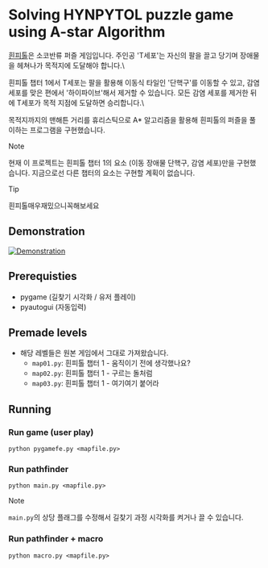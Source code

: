 # Solving HYNPYTOL puzzle game using A-star Algorithm

[흰피톨](https://store.steampowered.com/app/2520000/HYNPYTOL/)은 소코반류 퍼즐 게임입니다. 주인공 'T세포'는 자신의 팔을 끌고 당기며 장애물을 헤쳐나가 목적지에 도달해야 합니다.\

흰피톨 챕터 1에서 T세포는 팔을 활용해 이동식 타일인 '단핵구'를 이동할 수 있고, 감염 세포를 맞은 편에서 '하이파이브'해서 제거할 수 있습니다. 모든 감염 세포를 제거한 뒤에 T세포가 목적 지점에 도달하면 승리합니다.\

목적지까지의 맨해튼 거리를 휴리스틱으로 A\* 알고리즘을 활용해 흰피톨의 퍼즐을 풀이하는 프로그램을 구현했습니다.

> [!NOTE]
> 현재 이 프로젝트는 흰피톨 챕터 1의 요소 (이동 장애물 단핵구, 감염 세포)만을 구현했습니다. 지금으로선 다른 챕터의 요소는 구현할 계획이 없습니다.

> [!TIP]
> 흰피톨매우재밌으니꼭해보세요

## Demonstration

[![Demonstration](http://img.youtube.com/vi/GRuGJUeIGx0/0.jpg)](https://www.youtube.com/watch?v=GRuGJUeIGx0)

## Prerequisties

-   pygame (길찾기 시각화 / 유저 플레이)
-   pyautogui (자동입력)

## Premade levels

-   해당 레벨들은 원본 게임에서 그대로 가져왔습니다.
    -   `map01.py`: 흰피톨 챕터 1 - 움직이기 전에 생각했나요?
    -   `map02.py`: 흰피톨 챕터 1 - 구르는 돌처럼
    -   `map03.py`: 흰피톨 챕터 1 - 여기여기 붙어라

## Running

### Run game (user play)

```
python pygamefe.py <mapfile.py>
```

### Run pathfinder

```
python main.py <mapfile.py>
```

> [!NOTE]
> `main.py`의 상당 플래그를 수정해서 길찾기 과정 시각화를 켜거나 끌 수 있습니다.

### Run pathfinder + macro

```
python macro.py <mapfile.py>
```

